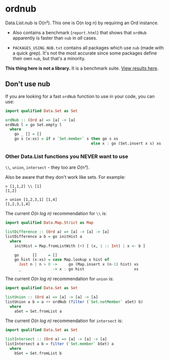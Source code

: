 ordnub
======

Data.List.nub is O(n²). This one is O(n log n) by requiring an Ord instance.

* Also contains a benchmark (`report.html`) that shows that `ordNub` apparently is faster than `nub` in *all* cases.

* `PACKAGES_USING_NUB.txt` contains all packages which use `nub` (made with a quick grep).
It's not the most accurate since some packages define their own `nub`, but that's a minority.

**This thing here is not a library.** It is a benchmark suite. [View results here](http://htmlpreview.github.io/?https://github.com/nh2/haskell-ordnub/blob/master/report.html).

Don't use nub
-------------

If you are looking for a fast `ordNub` function to use in your code, you can use:

```haskell
import qualified Data.Set as Set

ordNub :: (Ord a) => [a] -> [a]
ordNub l = go Set.empty l
  where
    go _ [] = []
    go s (x:xs) = if x `Set.member` s then go s xs
                                      else x : go (Set.insert x s) xs
```

### Other Data.List functions you NEVER want to use

`\\`, `union`, `intersect` - they too are *O(n²)*.

Also be aware that they don't work like sets. For example:

```
> [1,1,2] \\ [1]
[1,2]

> union [1,2,3,1] [1,4]
[1,2,3,1,4]
```

The current *O(n log n)* recommendation for `\\` is:

```haskell
import qualified Data.Map.Strict as Map

listDifference :: (Ord a) => [a] -> [a] -> [a]
listDifference a b = go initHist a
  where
    initHist = Map.fromListWith (+) [ (x, 1 :: Int) | x <- b ]

    go _    []     = []
    go hist (x:xs) = case Map.lookup x hist of
      Just n | n > 0 ->     go (Map.insert x (n-1) hist) xs
      _              -> x : go hist                      xs
```


The current *O(n log n)* recommendation for `union` is:

```haskell
import qualified Data.Set as Set

listUnion :: (Ord a) => [a] -> [a] -> [a]
listUnion a b = a ++ ordNub (filter (`Set.notMember` aSet) b)
  where
    aSet = Set.fromList a
```


The current *O(n log n)* recommendation for `intersect` is:

```haskell
import qualified Data.Set as Set

listIntersect :: (Ord a) => [a] -> [a] -> [a]
listIntersect a b = filter (`Set.member` bSet) a
  where
    bSet = Set.fromList b
```
